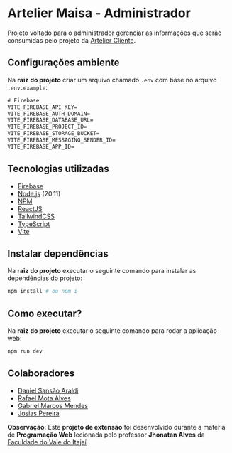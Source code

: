 # Artelier Maisa - Administrador

Projeto voltado para o administrador gerenciar as informações que serão consumidas pelo projeto da [Artelier Cliente](https://github.com/ArtelierMaisa/artelier-maisa).

## Configurações ambiente

Na **raiz do projeto** criar um arquivo chamado `.env` com base no arquivo `.env.example`:

```txt
# Firebase
VITE_FIREBASE_API_KEY=
VITE_FIREBASE_AUTH_DOMAIN=
VITE_FIREBASE_DATABASE_URL=
VITE_FIREBASE_PROJECT_ID=
VITE_FIREBASE_STORAGE_BUCKET=
VITE_FIREBASE_MESSAGING_SENDER_ID=
VITE_FIREBASE_APP_ID=
```

## Tecnologias utilizadas

- [Firebase](https://firebase.google.com/?hl=pt)
- [Node.js](https://nodejs.org/en) (20.11)
- [NPM](https://www.npmjs.com/)
- [ReactJS](https://react.dev/)
- [TailwindCSS](https://tailwindcss.com/)
- [TypeScript](https://www.typescriptlang.org/)
- [Vite](https://vitejs.dev/)

## Instalar dependências

Na **raiz do projeto** executar o seguinte comando para instalar as dependências do projeto:

```sh
npm install # ou npm i
```

## Como executar?

Na **raiz do projeto** executar o seguinte comando para rodar a aplicação web:

```sh
npm run dev
```

## Colaboradores

- [Daniel Sansão Araldi](https://github.com/DanielAraldi)
- [Rafael Mota Alves](https://github.com/RafaelMotaAlvess)
- [Gabriel Marcos Mendes](https://github.com/gmarcosmendes)
- [Josias Pereira](https://github.com/JosiasNGPereira)

**Observação**: Este **projeto de extensão** foi desenvolvido durante a matéria de **Programação Web** lecionada pelo professor **Jhonatan Alves** da [Faculdade do Vale do Itajaí](https://www.univali.br/).
